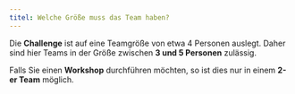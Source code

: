 ```yaml
---
titel: Welche Größe muss das Team haben?
---
```


Die **Challenge** ist auf eine Teamgröße von etwa 4 Personen auslegt. Daher sind hier Teams in der Größe zwischen **3 und 5 Personen** zulässig.

Falls Sie einen **Workshop** durchführen möchten, so ist dies nur in einem **2-er Team** möglich.
